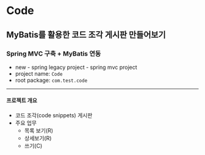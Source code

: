 # Code

## MyBatis를 활용한 코드 조각 게시판 만들어보기
### Spring MVC 구축 + MyBatis 연동

- new - spring legacy project - spring mvc project
- project name: `Code`
- root package: `com.test.code`

---

#### 프로젝트 개요
- 코드 조각(code snippets) 게시판
- 주요 업무
  - 목록 보기(R)
  - 상세보기(R)
  - 쓰기(C)